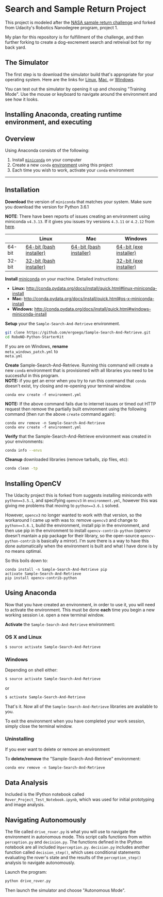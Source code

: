 # Search and Sample Return Project

This project is modeled after the [NASA sample return challenge](https://www.nasa.gov/directorates/spacetech/centennial_challenges/sample_return_robot/index.html) and forked from Udacity's Robotics Nanodegree program, project 1. 

My plan for this repository is for fulfillment of the challenge, and then further forking to create a dog-excrement search and retreival bot for my back yard. 

## The Simulator
The first step is to download the simulator build that's appropriate for your operating system.  Here are the links for [Linux](https://s3-us-west-1.amazonaws.com/udacity-robotics/Rover+Unity+Sims/Linux_Roversim.zip), [Mac](	https://s3-us-west-1.amazonaws.com/udacity-robotics/Rover+Unity+Sims/Mac_Roversim.zip), or [Windows](https://s3-us-west-1.amazonaws.com/udacity-robotics/Rover+Unity+Sims/Windows_Roversim.zip).  

You can test out the simulator by opening it up and choosing "Training Mode".  Use the mouse or keyboard to navigate around the environment and see how it looks.

## Installing Anaconda, creating runtime environment, and executing

## Overview
Using Anaconda consists of the following:

1. Install [`miniconda`](http://conda.pydata.org/miniconda.html) on your computer
2. Create a new `conda` [environment](http://conda.pydata.org/docs/using/envs.html) using this project
3. Each time you wish to work, activate your `conda` environment

---

## Installation

**Download** the version of `miniconda` that matches your system. Make sure you download the version for Python 3.6.1

**NOTE**: There have been reports of issues creating an environment using miniconda `v4.3.13`. If it gives you issues try versions `4.3.11` or `4.2.12` from [here](https://repo.continuum.io/miniconda/).

|        | Linux | Mac | Windows | 
|--------|-------|-----|---------|
| 64-bit | [64-bit (bash installer)][lin64] | [64-bit (bash installer)][mac64] | [64-bit (exe installer)][win64]
| 32-bit | [32-bit (bash installer)][lin32] |  | [32-bit (exe installer)][win32]

[win64]: https://repo.continuum.io/miniconda/Miniconda3-latest-Windows-x86_64.exe
[win32]: https://repo.continuum.io/miniconda/Miniconda3-latest-Windows-x86.exe
[mac64]: https://repo.continuum.io/miniconda/Miniconda3-latest-MacOSX-x86_64.sh
[lin64]: https://repo.continuum.io/miniconda/Miniconda3-latest-Linux-x86_64.sh
[lin32]: https://repo.continuum.io/miniconda/Miniconda3-latest-Linux-x86.sh

**Install** [miniconda](http://conda.pydata.org/miniconda.html) on your machine. Detailed instructions:

- **Linux:** http://conda.pydata.org/docs/install/quick.html#linux-miniconda-install
- **Mac:** http://conda.pydata.org/docs/install/quick.html#os-x-miniconda-install
- **Windows:** http://conda.pydata.org/docs/install/quick.html#windows-miniconda-install

**Setup** your the `Sample-Search-And-Retrieve` environment. 

```sh
git clone https://github.com/ergoego/Sample-Search-And-Retrieve.git  
cd RoboND-Python-StarterKit
```

If you are on Windows, **rename**   
`meta_windows_patch.yml` to   
`meta.yml`

**Create** Sample-Search-And-Retrieve.  Running this command will create a new `conda` environment that is provisioned with all libraries you need to be successful in this program.  
**NOTE:** if you get an error when you try to run this command that `conda` doesn't exist, try closing and re-opening your terminal window.
```
conda env create -f environment.yml
```
**NOTE:** If the above command fails due to internet issues or timed out HTTP request then remove the partially built environment using the following command (then run the above `create` command again):
```
conda env remove -n Sample-Search-And-Retrieve
conda env create -f environment.yml 
```
**Verify** that the Sample-Search-And-Retrieve environment was created in your environments:

```sh
conda info --envs
```

**Cleanup** downloaded libraries (remove tarballs, zip files, etc):

```sh
conda clean -tp
```
## Installing OpenCV
The Udacity project this is forked from suggests installing miniconda with `python==3.5.1`, and specifying `opencv3` in `environment.yml`, however this was giving me problems that moving to `python==3.6.1` solved. 

However, `opencv3` no longer wanted to work with that version, so the workaround I came up with was to: remove `opencv3` and change to `python==3.6.1`, build the environment, install pip in the environment, and then use pip in the environment to install `opencv-contrib-python` (opencv doesn't mantain a pip package for their library, so the open-source `opencv-python-contrib` is basically a mirror). I'm sure there is a way to have this done automatically when the environment is built and what I have done is by no means optimal. 

So this boils down to:

```
conda install -n Sample-Search-And-Retrieve pip
activate Sample-Search-And-Retrieve
pip install opencv-contrib-python
```
## Using Anaconda

Now that you have created an environment, in order to use it, you will need to activate the environment. This must be done **each** time you begin a new working session i.e. open a new terminal window. 

**Activate** the `Sample-Search-And-Retrieve` environment:

### OS X and Linux
```sh
$ source activate Sample-Search-And-Retrieve
```
### Windows
Depending on shell either:
```sh
$ source activate Sample-Search-And-Retrieve
```
or

```sh
$ activate Sample-Search-And-Retrieve
```

That's it. Now all of the `Sample-Search-And-Retrieve` libraries are available to you.

To exit the environment when you have completed your work session, simply close the terminal window.

### Uninstalling
If you ever want to delete or remove an environment 

To **delete/remove** the "Sample-Search-And-Retrieve" environment:
```
conda env remove -n Sample-Search-And-Retrieve
```

## Data Analysis
Included is the IPython notebook called `Rover_Project_Test_Notebook.ipynb`, which was used for initial prototyping and image analysis. 

## Navigating Autonomously
The file called `drive_rover.py` is what you will use to navigate the environment in autonomous mode.  This script calls functions from within `perception.py` and `decision.py`.  The functions defined in the IPython notebook are all included in`perception.py`. `decision.py` includes another function called `decision_step()`, which uses conditional statements evaluating the rover's state and the results of the `perception_step()` analysis to navigate autonomously. 

Launch the program:

```sh
python drive_rover.py
```  

Then launch the simulator and choose "Autonomous Mode". 
